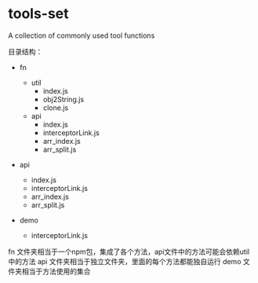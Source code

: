 # tools-set
A collection of commonly used tool functions

目录结构：
- fn
    - util
        - index.js
        - obj2String.js
        - clone.js
    - api
        - index.js
        - interceptorLink.js
        - arr_index.js
        - arr_split.js

- api 
    - index.js
    - interceptorLink.js
    - arr_index.js
    - arr_split.js

- demo
    - interceptorLink.js

fn 文件夹相当于一个npm包，集成了各个方法，api文件中的方法可能会依赖util中的方法
api 文件夹相当于独立文件夹，里面的每个方法都能独自运行
demo 文件夹相当于方法使用的集合